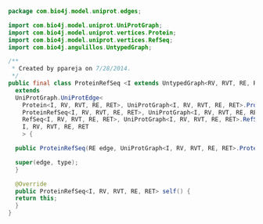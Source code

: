 
```java
package com.bio4j.model.uniprot.edges;

import com.bio4j.model.uniprot.UniProtGraph;
import com.bio4j.model.uniprot.vertices.Protein;
import com.bio4j.model.uniprot.vertices.RefSeq;
import com.bio4j.angulillos.UntypedGraph;

/**
 * Created by ppareja on 7/28/2014.
 */
public final class ProteinRefSeq <I extends UntypedGraph<RV, RVT, RE, RET>, RV, RVT, RE, RET>
  extends
  UniProtGraph.UniProtEdge<
    Protein<I, RV, RVT, RE, RET>, UniProtGraph<I, RV, RVT, RE, RET>.ProteinType,
    ProteinRefSeq<I, RV, RVT, RE, RET>, UniProtGraph<I, RV, RVT, RE, RET>.ProteinRefSeqType,
    RefSeq<I, RV, RVT, RE, RET>, UniProtGraph<I, RV, RVT, RE, RET>.RefSeqType,
    I, RV, RVT, RE, RET
    > {

  public ProteinRefSeq(RE edge, UniProtGraph<I, RV, RVT, RE, RET>.ProteinRefSeqType type) {

  super(edge, type);
  }

  @Override
  public ProteinRefSeq<I, RV, RVT, RE, RET> self() {
  return this;
  }
}
```




[main/java/com/bio4j/model/enzymedb/vertices/Enzyme.java]: ../../enzymedb/vertices/Enzyme.java.md
[main/java/com/bio4j/model/enzymedb/programs/ImportEnzymeDB.java]: ../../enzymedb/programs/ImportEnzymeDB.java.md
[main/java/com/bio4j/model/enzymedb/EnzymeDBGraph.java]: ../../enzymedb/EnzymeDBGraph.java.md
[main/java/com/bio4j/model/uniprot_uniref/programs/ImportUniProtUniRef.java]: ../../uniprot_uniref/programs/ImportUniProtUniRef.java.md
[main/java/com/bio4j/model/uniprot_uniref/edges/UniRef50Member.java]: ../../uniprot_uniref/edges/UniRef50Member.java.md
[main/java/com/bio4j/model/uniprot_uniref/edges/UniRef100Representant.java]: ../../uniprot_uniref/edges/UniRef100Representant.java.md
[main/java/com/bio4j/model/uniprot_uniref/edges/UniRef100Member.java]: ../../uniprot_uniref/edges/UniRef100Member.java.md
[main/java/com/bio4j/model/uniprot_uniref/edges/UniRef50Representant.java]: ../../uniprot_uniref/edges/UniRef50Representant.java.md
[main/java/com/bio4j/model/uniprot_uniref/edges/UniRef90Representant.java]: ../../uniprot_uniref/edges/UniRef90Representant.java.md
[main/java/com/bio4j/model/uniprot_uniref/edges/UniRef90Member.java]: ../../uniprot_uniref/edges/UniRef90Member.java.md
[main/java/com/bio4j/model/uniprot_uniref/UniProtUniRefGraph.java]: ../../uniprot_uniref/UniProtUniRefGraph.java.md
[main/java/com/bio4j/model/uniref/vertices/UniRef100Cluster.java]: ../../uniref/vertices/UniRef100Cluster.java.md
[main/java/com/bio4j/model/uniref/vertices/UniRef50Cluster.java]: ../../uniref/vertices/UniRef50Cluster.java.md
[main/java/com/bio4j/model/uniref/vertices/UniRef90Cluster.java]: ../../uniref/vertices/UniRef90Cluster.java.md
[main/java/com/bio4j/model/uniref/UniRefGraph.java]: ../../uniref/UniRefGraph.java.md
[main/java/com/bio4j/model/uniref/programs/ImportUniRef.java]: ../../uniref/programs/ImportUniRef.java.md
[main/java/com/bio4j/model/go/vertices/SubOntologies.java]: ../../go/vertices/SubOntologies.java.md
[main/java/com/bio4j/model/go/vertices/GoTerm.java]: ../../go/vertices/GoTerm.java.md
[main/java/com/bio4j/model/go/vertices/GoSlims.java]: ../../go/vertices/GoSlims.java.md
[main/java/com/bio4j/model/go/programs/ImportGO.java]: ../../go/programs/ImportGO.java.md
[main/java/com/bio4j/model/go/edges/HasPartOf.java]: ../../go/edges/HasPartOf.java.md
[main/java/com/bio4j/model/go/edges/PositivelyRegulates.java]: ../../go/edges/PositivelyRegulates.java.md
[main/java/com/bio4j/model/go/edges/Regulates.java]: ../../go/edges/Regulates.java.md
[main/java/com/bio4j/model/go/edges/SubOntology.java]: ../../go/edges/SubOntology.java.md
[main/java/com/bio4j/model/go/edges/IsA.java]: ../../go/edges/IsA.java.md
[main/java/com/bio4j/model/go/edges/NegativelyRegulates.java]: ../../go/edges/NegativelyRegulates.java.md
[main/java/com/bio4j/model/go/edges/PartOf.java]: ../../go/edges/PartOf.java.md
[main/java/com/bio4j/model/go/edges/goSlims/PlantSlim.java]: ../../go/edges/goSlims/PlantSlim.java.md
[main/java/com/bio4j/model/go/edges/goSlims/GoSlim.java]: ../../go/edges/goSlims/GoSlim.java.md
[main/java/com/bio4j/model/go/GoGraph.java]: ../../go/GoGraph.java.md
[main/java/com/bio4j/model/ncbiTaxonomy_geninfo/programs/ImportGenInfoNCBITaxonIndex.java]: ../../ncbiTaxonomy_geninfo/programs/ImportGenInfoNCBITaxonIndex.java.md
[main/java/com/bio4j/model/ncbiTaxonomy_geninfo/edges/GenInfoNCBITaxon.java]: ../../ncbiTaxonomy_geninfo/edges/GenInfoNCBITaxon.java.md
[main/java/com/bio4j/model/ncbiTaxonomy_geninfo/NCBITaxonomyGenInfoGraph.java]: ../../ncbiTaxonomy_geninfo/NCBITaxonomyGenInfoGraph.java.md
[main/java/com/bio4j/model/uniprot_ncbiTaxonomy/UniProtNCBITaxonomyGraph.java]: ../../uniprot_ncbiTaxonomy/UniProtNCBITaxonomyGraph.java.md
[main/java/com/bio4j/model/uniprot_ncbiTaxonomy/programs/ImportUniProtNCBITaxonomy.java]: ../../uniprot_ncbiTaxonomy/programs/ImportUniProtNCBITaxonomy.java.md
[main/java/com/bio4j/model/uniprot_ncbiTaxonomy/edges/ProteinNCBITaxon.java]: ../../uniprot_ncbiTaxonomy/edges/ProteinNCBITaxon.java.md
[main/java/com/bio4j/model/ncbiTaxonomy/vertices/NCBITaxon.java]: ../../ncbiTaxonomy/vertices/NCBITaxon.java.md
[main/java/com/bio4j/model/ncbiTaxonomy/NCBITaxonomyGraph.java]: ../../ncbiTaxonomy/NCBITaxonomyGraph.java.md
[main/java/com/bio4j/model/ncbiTaxonomy/programs/ImportNCBITaxonomy.java]: ../../ncbiTaxonomy/programs/ImportNCBITaxonomy.java.md
[main/java/com/bio4j/model/ncbiTaxonomy/edges/NCBITaxonParent.java]: ../../ncbiTaxonomy/edges/NCBITaxonParent.java.md
[main/java/com/bio4j/model/geninfo/vertices/GenInfo.java]: ../../geninfo/vertices/GenInfo.java.md
[main/java/com/bio4j/model/geninfo/GenInfoGraph.java]: ../../geninfo/GenInfoGraph.java.md
[main/java/com/bio4j/model/uniprot_go/tests/ImportUniProtGoTest.java]: ../../uniprot_go/tests/ImportUniProtGoTest.java.md
[main/java/com/bio4j/model/uniprot_go/UniProtGoGraph.java]: ../../uniprot_go/UniProtGoGraph.java.md
[main/java/com/bio4j/model/uniprot_go/programs/ImportUniProtGo.java]: ../../uniprot_go/programs/ImportUniProtGo.java.md
[main/java/com/bio4j/model/uniprot_go/edges/GoAnnotation.java]: ../../uniprot_go/edges/GoAnnotation.java.md
[main/java/com/bio4j/model/uniprot_enzymedb/UniProtEnzymeDBGraph.java]: ../../uniprot_enzymedb/UniProtEnzymeDBGraph.java.md
[main/java/com/bio4j/model/uniprot_enzymedb/programs/ImportUniProtEnzymeDB.java]: ../../uniprot_enzymedb/programs/ImportUniProtEnzymeDB.java.md
[main/java/com/bio4j/model/uniprot_enzymedb/edges/EnzymaticActivity.java]: ../../uniprot_enzymedb/edges/EnzymaticActivity.java.md
[main/java/com/bio4j/model/uniprot/UniProtGraph.java]: ../UniProtGraph.java.md
[main/java/com/bio4j/model/uniprot/vertices/SequenceCaution.java]: ../vertices/SequenceCaution.java.md
[main/java/com/bio4j/model/uniprot/vertices/Disease.java]: ../vertices/Disease.java.md
[main/java/com/bio4j/model/uniprot/vertices/UniGene.java]: ../vertices/UniGene.java.md
[main/java/com/bio4j/model/uniprot/vertices/InterPro.java]: ../vertices/InterPro.java.md
[main/java/com/bio4j/model/uniprot/vertices/RefSeq.java]: ../vertices/RefSeq.java.md
[main/java/com/bio4j/model/uniprot/vertices/Organism.java]: ../vertices/Organism.java.md
[main/java/com/bio4j/model/uniprot/vertices/Country.java]: ../vertices/Country.java.md
[main/java/com/bio4j/model/uniprot/vertices/OnlineJournal.java]: ../vertices/OnlineJournal.java.md
[main/java/com/bio4j/model/uniprot/vertices/Thesis.java]: ../vertices/Thesis.java.md
[main/java/com/bio4j/model/uniprot/vertices/Pubmed.java]: ../vertices/Pubmed.java.md
[main/java/com/bio4j/model/uniprot/vertices/PIR.java]: ../vertices/PIR.java.md
[main/java/com/bio4j/model/uniprot/vertices/EMBL.java]: ../vertices/EMBL.java.md
[main/java/com/bio4j/model/uniprot/vertices/Institute.java]: ../vertices/Institute.java.md
[main/java/com/bio4j/model/uniprot/vertices/City.java]: ../vertices/City.java.md
[main/java/com/bio4j/model/uniprot/vertices/Reference.java]: ../vertices/Reference.java.md
[main/java/com/bio4j/model/uniprot/vertices/Submission.java]: ../vertices/Submission.java.md
[main/java/com/bio4j/model/uniprot/vertices/Protein.java]: ../vertices/Protein.java.md
[main/java/com/bio4j/model/uniprot/vertices/Journal.java]: ../vertices/Journal.java.md
[main/java/com/bio4j/model/uniprot/vertices/Dataset.java]: ../vertices/Dataset.java.md
[main/java/com/bio4j/model/uniprot/vertices/Publisher.java]: ../vertices/Publisher.java.md
[main/java/com/bio4j/model/uniprot/vertices/Patent.java]: ../vertices/Patent.java.md
[main/java/com/bio4j/model/uniprot/vertices/Pfam.java]: ../vertices/Pfam.java.md
[main/java/com/bio4j/model/uniprot/vertices/AlternativeProduct.java]: ../vertices/AlternativeProduct.java.md
[main/java/com/bio4j/model/uniprot/vertices/Keyword.java]: ../vertices/Keyword.java.md
[main/java/com/bio4j/model/uniprot/vertices/UnpublishedObservation.java]: ../vertices/UnpublishedObservation.java.md
[main/java/com/bio4j/model/uniprot/vertices/Book.java]: ../vertices/Book.java.md
[main/java/com/bio4j/model/uniprot/vertices/DB.java]: ../vertices/DB.java.md
[main/java/com/bio4j/model/uniprot/vertices/Isoform.java]: ../vertices/Isoform.java.md
[main/java/com/bio4j/model/uniprot/vertices/Consortium.java]: ../vertices/Consortium.java.md
[main/java/com/bio4j/model/uniprot/vertices/ReactomeTerm.java]: ../vertices/ReactomeTerm.java.md
[main/java/com/bio4j/model/uniprot/vertices/GeneName.java]: ../vertices/GeneName.java.md
[main/java/com/bio4j/model/uniprot/vertices/Ensembl.java]: ../vertices/Ensembl.java.md
[main/java/com/bio4j/model/uniprot/vertices/OnlineArticle.java]: ../vertices/OnlineArticle.java.md
[main/java/com/bio4j/model/uniprot/vertices/CommentType.java]: ../vertices/CommentType.java.md
[main/java/com/bio4j/model/uniprot/vertices/GeneLocation.java]: ../vertices/GeneLocation.java.md
[main/java/com/bio4j/model/uniprot/vertices/FeatureType.java]: ../vertices/FeatureType.java.md
[main/java/com/bio4j/model/uniprot/vertices/Taxon.java]: ../vertices/Taxon.java.md
[main/java/com/bio4j/model/uniprot/vertices/Article.java]: ../vertices/Article.java.md
[main/java/com/bio4j/model/uniprot/vertices/Kegg.java]: ../vertices/Kegg.java.md
[main/java/com/bio4j/model/uniprot/vertices/SubcellularLocation.java]: ../vertices/SubcellularLocation.java.md
[main/java/com/bio4j/model/uniprot/vertices/Person.java]: ../vertices/Person.java.md
[main/java/com/bio4j/model/uniprot/programs/ImportIsoformSequences.java]: ../programs/ImportIsoformSequences.java.md
[main/java/com/bio4j/model/uniprot/programs/ImportUniProt.java]: ../programs/ImportUniProt.java.md
[main/java/com/bio4j/model/uniprot/programs/ImportProteinInteractions.java]: ../programs/ImportProteinInteractions.java.md
[main/java/com/bio4j/model/uniprot/programs/ImportUniProtEdges.java]: ../programs/ImportUniProtEdges.java.md
[main/java/com/bio4j/model/uniprot/programs/ImportUniProtVertices.java]: ../programs/ImportUniProtVertices.java.md
[main/java/com/bio4j/model/uniprot/edges/ProteinOrganism.java]: ProteinOrganism.java.md
[main/java/com/bio4j/model/uniprot/edges/ProteinRefSeq.java]: ProteinRefSeq.java.md
[main/java/com/bio4j/model/uniprot/edges/ProteinSequenceCaution.java]: ProteinSequenceCaution.java.md
[main/java/com/bio4j/model/uniprot/edges/ReferenceArticle.java]: ReferenceArticle.java.md
[main/java/com/bio4j/model/uniprot/edges/BookPublisher.java]: BookPublisher.java.md
[main/java/com/bio4j/model/uniprot/edges/ProteinPIR.java]: ProteinPIR.java.md
[main/java/com/bio4j/model/uniprot/edges/ProteinEMBL.java]: ProteinEMBL.java.md
[main/java/com/bio4j/model/uniprot/edges/ProteinUniGene.java]: ProteinUniGene.java.md
[main/java/com/bio4j/model/uniprot/edges/ProteinProteinInteraction.java]: ProteinProteinInteraction.java.md
[main/java/com/bio4j/model/uniprot/edges/ProteinKegg.java]: ProteinKegg.java.md
[main/java/com/bio4j/model/uniprot/edges/ProteinDisease.java]: ProteinDisease.java.md
[main/java/com/bio4j/model/uniprot/edges/ProteinFeature.java]: ProteinFeature.java.md
[main/java/com/bio4j/model/uniprot/edges/BookEditor.java]: BookEditor.java.md
[main/java/com/bio4j/model/uniprot/edges/ProteinIsoform.java]: ProteinIsoform.java.md
[main/java/com/bio4j/model/uniprot/edges/ProteinSubcellularLocation.java]: ProteinSubcellularLocation.java.md
[main/java/com/bio4j/model/uniprot/edges/IsoformProteinInteraction.java]: IsoformProteinInteraction.java.md
[main/java/com/bio4j/model/uniprot/edges/ProteinDataset.java]: ProteinDataset.java.md
[main/java/com/bio4j/model/uniprot/edges/ReferenceAuthorPerson.java]: ReferenceAuthorPerson.java.md
[main/java/com/bio4j/model/uniprot/edges/ReferencePatent.java]: ReferencePatent.java.md
[main/java/com/bio4j/model/uniprot/edges/ProteinIsoformInteraction.java]: ProteinIsoformInteraction.java.md
[main/java/com/bio4j/model/uniprot/edges/ReferenceBook.java]: ReferenceBook.java.md
[main/java/com/bio4j/model/uniprot/edges/OnlineArticleOnlineJournal.java]: OnlineArticleOnlineJournal.java.md
[main/java/com/bio4j/model/uniprot/edges/ReferenceOnlineArticle.java]: ReferenceOnlineArticle.java.md
[main/java/com/bio4j/model/uniprot/edges/ReferenceAuthorConsortium.java]: ReferenceAuthorConsortium.java.md
[main/java/com/bio4j/model/uniprot/edges/ArticleJournal.java]: ArticleJournal.java.md
[main/java/com/bio4j/model/uniprot/edges/ProteinEnsembl.java]: ProteinEnsembl.java.md
[main/java/com/bio4j/model/uniprot/edges/ThesisInstitute.java]: ThesisInstitute.java.md
[main/java/com/bio4j/model/uniprot/edges/ProteinReactomeTerm.java]: ProteinReactomeTerm.java.md
[main/java/com/bio4j/model/uniprot/edges/SubcellularLocationParent.java]: SubcellularLocationParent.java.md
[main/java/com/bio4j/model/uniprot/edges/ProteinComment.java]: ProteinComment.java.md
[main/java/com/bio4j/model/uniprot/edges/TaxonParent.java]: TaxonParent.java.md
[main/java/com/bio4j/model/uniprot/edges/SubmissionDB.java]: SubmissionDB.java.md
[main/java/com/bio4j/model/uniprot/edges/ProteinInterPro.java]: ProteinInterPro.java.md
[main/java/com/bio4j/model/uniprot/edges/ReferenceThesis.java]: ReferenceThesis.java.md
[main/java/com/bio4j/model/uniprot/edges/ProteinGeneName.java]: ProteinGeneName.java.md
[main/java/com/bio4j/model/uniprot/edges/OrganismTaxon.java]: OrganismTaxon.java.md
[main/java/com/bio4j/model/uniprot/edges/IsoformEventGenerator.java]: IsoformEventGenerator.java.md
[main/java/com/bio4j/model/uniprot/edges/BookCity.java]: BookCity.java.md
[main/java/com/bio4j/model/uniprot/edges/ArticlePubmed.java]: ArticlePubmed.java.md
[main/java/com/bio4j/model/uniprot/edges/ReferenceSubmission.java]: ReferenceSubmission.java.md
[main/java/com/bio4j/model/uniprot/edges/ProteinKeyword.java]: ProteinKeyword.java.md
[main/java/com/bio4j/model/uniprot/edges/ReferenceUnpublishedObservation.java]: ReferenceUnpublishedObservation.java.md
[main/java/com/bio4j/model/uniprot/edges/ProteinPfam.java]: ProteinPfam.java.md
[main/java/com/bio4j/model/uniprot/edges/InstituteCountry.java]: InstituteCountry.java.md
[main/java/com/bio4j/model/uniprot/edges/ProteinReference.java]: ProteinReference.java.md
[main/java/com/bio4j/model/uniprot/edges/ProteinGeneLocation.java]: ProteinGeneLocation.java.md